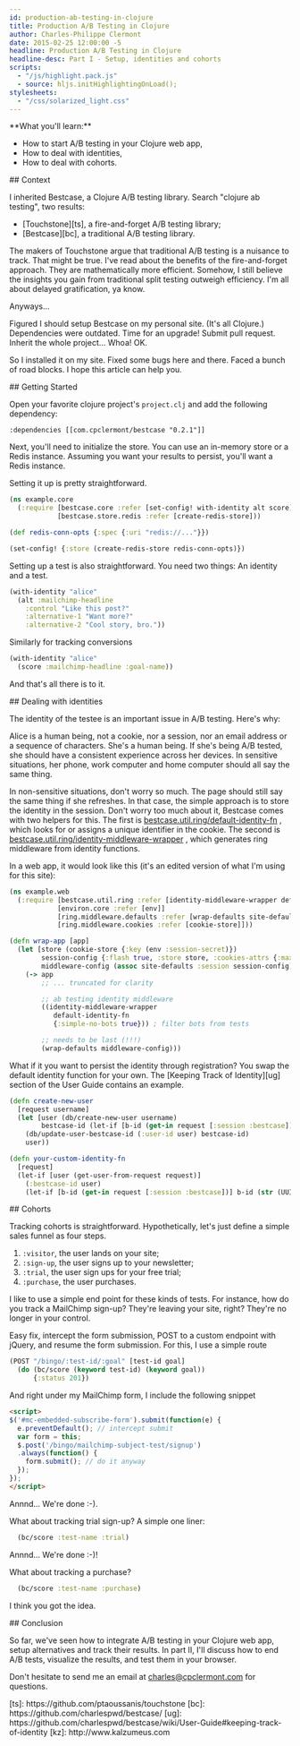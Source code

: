 ```yaml
---
id: production-ab-testing-in-clojure
title: Production A/B Testing in Clojure
author: Charles-Philippe Clermont
date: 2015-02-25 12:00:00 -5
headline: Production A/B Testing in Clojure
headline-desc: Part I - Setup, identities and cohorts
scripts:
  - "/js/highlight.pack.js"
  - source: hljs.initHighlightingOnLoad();
stylesheets:
  - "/css/solarized_light.css"
---
```


<div class="summary">
**What you'll learn:**

* How to start A/B testing in your Clojure web app,
* How to deal with identities,
* How to deal with cohorts.

</div>
<section>
## Context

I inherited Bestcase, a Clojure A/B testing library.
Search "clojure ab testing", two results:

* [Touchstone][ts], a fire-and-forget A/B testing library;
* [Bestcase][bc], a traditional A/B testing library.

The makers of Touchstone argue that traditional A/B testing is a nuisance to track.
That might be true.
I've read about the benefits of the fire-and-forget approach.
They are mathematically more efficient.
Somehow, I still believe the insights you gain from traditional split testing outweigh efficiency.
I'm all about delayed gratification, ya know.

Anyways...

Figured I should setup Bestcase on my personal site.
(It's all Clojure.)
Dependencies were outdated.
Time for an upgrade!
Submit pull request.
Inherit the whole project...
Whoa!
OK.

So I installed it on my site.
Fixed some bugs here and there.
Faced a bunch of road blocks.
I hope this article can help you.
</section>
<section>
## Getting Started

Open your favorite clojure project's `project.clj` and add the following dependency:

    :dependencies [[com.cpclermont/bestcase "0.2.1"]]

Next, you'll need to initialize the store.
You can use an in-memory store or a Redis instance.
Assuming you want your results to persist, you'll want a Redis instance.

Setting it up is pretty straightforward.

```clojure
(ns example.core
  (:require [bestcase.core :refer [set-config! with-identity alt score]
            [bestcase.store.redis :refer [create-redis-store]))

(def redis-conn-opts {:spec {:uri "redis://..."}})

(set-config! {:store (create-redis-store redis-conn-opts)})
```

Setting up a test is also straightforward.
You need two things: An identity and a test.

```clojure
(with-identity "alice"
  (alt :mailchimp-headline
    :control "Like this post?"
    :alternative-1 "Want more?"
    :alternative-2 "Cool story, bro."))
```

Similarly for tracking conversions

```clojure
(with-identity "alice"
  (score :mailchimp-headline :goal-name))
```

And that's all there is to it.
</section>
<section>
## Dealing with identities

The identity of the testee is an important issue in A/B testing.
Here's why:

Alice is a human being, not a cookie, nor a session, nor an email address or a sequence of characters.
She's a human being.
If she's being A/B tested, she should have a consistent experience across her devices.
In sensitive situations, her phone, work computer and home computer should all say the same thing.

In non-sensitive situations, don't worry so much.
The page should still say the same thing if she refreshes.
In that case, the simple approach is to store the identity in the session.
Don't worry too much about it, Bestcase comes with two helpers for this.
The first is
 [bestcase.util.ring/default-identity-fn](http://charlespwd.github.io/bestcase/bestcase.util.ring.html#var-default-identity-fn)
 , which looks for or assigns a unique identifier in the cookie.
The second is
 [bestcase.util.ring/identity-middleware-wrapper](http://charlespwd.github.io/bestcase/bestcase.util.ring.html#var-default-identity-fn)
 , which generates ring middleware from identity functions.

In a web app, it would look like this (it's an edited version of what I'm using for this site):

```clojure
(ns example.web
  (:require [bestcase.util.ring :refer [identity-middleware-wrapper default-identity-fn]]
            [environ.core :refer [env]]
            [ring.middleware.defaults :refer [wrap-defaults site-defaults]
            [ring.middleware.cookies :refer [cookie-store]]))

(defn wrap-app [app]
  (let [store (cookie-store {:key (env :session-secret)})
        session-config {:flash true, :store store, :cookies-attrs {:max-age (* 60 60 24 30)}}
        middleware-config (assoc site-defaults :session session-config)]
    (-> app
        ;; ... truncated for clarity

        ;; ab testing identity middleware
        ((identity-middleware-wrapper
           default-identity-fn
           {:simple-no-bots true})) ; filter bots from tests

        ;; needs to be last (!!!)
        (wrap-defaults middleware-config)))
```

What if it you want to persist the identity through registration?
You swap the default identity function for your own.
The [Keeping Track of Identity][ug] section of the User Guide contains an example.

```clojure
(defn create-new-user
  [request username]
  (let [user (db/create-new-user username)
        bestcase-id (let-if [b-id (get-in request [:session :bestcase])] b-id (str (UUID/randomUUID)))]
    (db/update-user-bestcase-id (:user-id user) bestcase-id)
    user))

(defn your-custom-identity-fn
  [request]
  (let-if [user (get-user-from-request request)]
    (:bestcase-id user)
    (let-if [b-id (get-in request [:session :bestcase])] b-id (str (UUID/randomUUID)))))
```
</section>
<section>
## Cohorts

Tracking cohorts is straightforward.
Hypothetically, let's just define a simple sales funnel as four steps.

1. `:visitor`, the user lands on your site;
2. `:sign-up`, the user signs up to your newsletter;
3. `:trial`, the user sign ups for your free trial;
4. `:purchase`, the user purchases.

I like to use a simple end point for these kinds of tests.
For instance, how do you track a MailChimp sign-up?
They're leaving your site, right?
They're no longer in your control.

Easy fix, intercept the form submission, POST to a custom endpoint with jQuery, and resume the form submission.
For this, I use a simple route

```clojure
(POST "/bingo/:test-id/:goal" [test-id goal]
  (do (bc/score (keyword test-id) (keyword goal))
      {:status 201})
```

And right under my MailChimp form, I include the following snippet

```html
<script>
$('#mc-embedded-subscribe-form').submit(function(e) {
  e.preventDefault(); // intercept submit
  var form = this;
  $.post('/bingo/mailchimp-subject-test/signup')
  .always(function() {
    form.submit(); // do it anyway
  });
});
</script>
```

Annnd... We're done :-).

What about tracking trial sign-up?
A simple one liner:

```clojure
  (bc/score :test-name :trial)
```

Annnd... We're done :-)!

What about tracking a purchase?

```clojure
  (bc/score :test-name :purchase)
```

I think you got the idea.

</section>
<section>
## Conclusion

So far, we've seen how to integrate A/B testing in your Clojure web app, setup alternatives and track their results.
In part II, I'll discuss how to end A/B tests, visualize the results, and test them in your browser.

Don't hesitate to send me an email at charles@cpclermont.com for questions.
</section>
[ts]: https://github.com/ptaoussanis/touchstone
[bc]: https://github.com/charlespwd/bestcase/
[ug]: https://github.com/charlespwd/bestcase/wiki/User-Guide#keeping-track-of-identity
[kz]: http://www.kalzumeus.com
